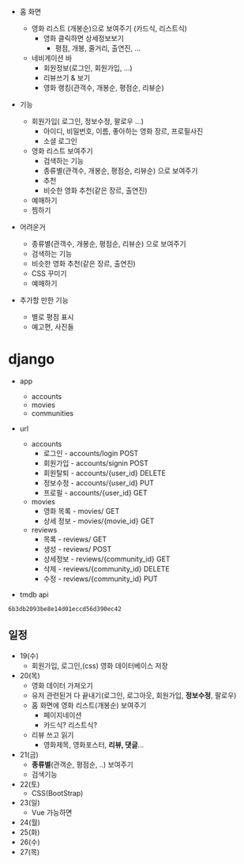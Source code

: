 - 홈 화면
  - 영화 리스트 (개봉순)으로 보여주기 (카드식, 리스트식)
    - 영화 클릭하면 상세정보보기
      - 평점, 개봉, 줄거리, 출연진, ...
  - 네비게이션 바
    - 회원정보(로그인, 회원가입, ...)
    - 리뷰쓰기 & 보기
    - 영화 랭킹(관객수, 개봉순, 평점순, 리뷰순)



- 기능
  - 회원가입( 로그인, 정보수정, 팔로우 ...)
    - 아이디, 비밀번호, 이름, 좋아하는 영화 장르, 프로필사진
    - 소셜 로그인
  - 영화 리스트 보여주기
    - 검색하는 기능
    - 종류별(관객수, 개봉순, 평점순, 리뷰순) 으로 보여주기
    - 추천
    - 비슷한 영화 추천(같은 장르, 출연진)
  - 예매하기
  - 찜하기



- 어려운거
  - 종류별(관객수, 개봉순, 평점순, 리뷰순) 으로 보여주기
  - 검색하는 기능
  - 비슷한 영화 추천(같은 장르, 출연진)
  - CSS 꾸미기
  - 예매하기



- 추가할 만한 기능
  - 별로 평점 표시
  - 예고편, 사진들



# django

- app
  - accounts
  - movies
  - communities
- url
  - accounts
    - 로그인 - accounts/login		POST
    - 회원가입 - accounts/signin      POST
    - 회원탈퇴 - accounts/{user_id}      DELETE
    - 정보수정 - accounts/{user_id}    PUT
    - 프로필 - accounts/{user_id}     GET
  - movies
    - 영화 목록 - movies/				GET
    - 상세 정보 - movies/{movie_id}           GET
  - reviews
    - 목록 - reviews/          GET
    - 생성 - reviews/	POST
    - 상세정보 - reviews/{community_id}     GET
    - 삭제 - reviews/{community_id}    DELETE
    - 수정 - reviews/{community_id}   PUT



- tmdb api

```6b3db2093be8e14d01eccd56d390ec42```





## 일정	

- 19(수)
  - 회원가입, 로그인,(css) 영화 데이터베이스 저장
- 20(목) 
  - 영화 데이터 가져오기
  - 유저 관련된거 다 끝내기(로그인, 로그아웃, 회원가입, **정보수정**, 팔로우)
  - 홈 화면에 영화 리스트(개봉순) 보여주기
    - 페이지네이션
    - 카드식? 리스트식?
  - 리뷰 쓰고 읽기
    - 영화제목, 영화포스터, **리뷰, 댓글**...
- 21(금)
  - **종류별**(관객순, 평점순, ..) 보여주기
  - 검색기능
- 22(토)
  - CSS(BootStrap)
- 23(일)
  - Vue 가능하면
- 24(월)
- 25(화)
- 26(수)
- 27(목)